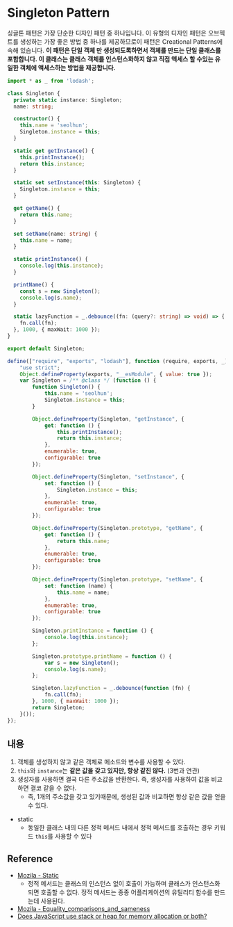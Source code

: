 # Singleton Pattern
싱글톤 패턴은 가장 단순한 디자인 패턴 중 하나입니다. 이 유형의 디자인 패턴은 오브젝트를 생성하는 가장 좋은 방법 중 하나를 제공하므로이 패턴은 Creational Patterns에 속해 있습니다. 
**이 패턴은 단일 객체 만 생성되도록하면서 객체를 만드는 단일 클래스를 포함합니다. 이 클래스는 클래스 객체를 인스턴스화하지 않고 직접 액세스 할 수있는 유일한 객체에 액세스하는 방법을 제공합니다.**

```typescript
import * as _ from 'lodash';

class Singleton {
  private static instance: Singleton;
  name: string;

  constructor() {
    this.name = 'seolhun';
    Singleton.instance = this;
  }

  static get getInstance() {
    this.printInstance();
    return this.instance;
  }

  static set setInstance(this: Singleton) {
    Singleton.instance = this;
  }

  get getName() {
    return this.name;
  }

  set setName(name: string) {
    this.name = name;
  }

  static printInstance() {
    console.log(this.instance);
  }

  printName() {
    const s = new Singleton();
    console.log(s.name);
  }

  static lazyFunction = _.debounce((fn: (query?: string) => void) => {
    fn.call(fn);
  }, 1000, { maxWait: 1000 });
}

export default Singleton;
```

```javascript
define(["require", "exports", "lodash"], function (require, exports, _) {
    "use strict";
    Object.defineProperty(exports, "__esModule", { value: true });
    var Singleton = /** @class */ (function () {
        function Singleton() {
            this.name = 'seolhun';
            Singleton.instance = this;
        }

        Object.defineProperty(Singleton, "getInstance", {
            get: function () {
                this.printInstance();
                return this.instance;
            },
            enumerable: true,
            configurable: true
        });

        Object.defineProperty(Singleton, "setInstance", {
            set: function () {
                Singleton.instance = this;
            },
            enumerable: true,
            configurable: true
        });

        Object.defineProperty(Singleton.prototype, "getName", {
            get: function () {
                return this.name;
            },
            enumerable: true,
            configurable: true
        });

        Object.defineProperty(Singleton.prototype, "setName", {
            set: function (name) {
                this.name = name;
            },
            enumerable: true,
            configurable: true
        });

        Singleton.printInstance = function () {
            console.log(this.instance);
        };

        Singleton.prototype.printName = function () {
            var s = new Singleton();
            console.log(s.name);
        };

        Singleton.lazyFunction = _.debounce(function (fn) {
            fn.call(fn);
        }, 1000, { maxWait: 1000 });
        return Singleton;
    }());
});
```

## 내용
1. 객체를 생성하지 않고 같은 객체로 메소드와 변수를 사용할 수 있다.
2. `this`와 `instance`는 **같은 값을 갖고 있지만, 항상 같진 않다.** (3번과 연관)
3. 생성자를 사용하면 결국 다른 주소값을 반환한다. 즉, 생성자를 사용하여 값을 비교하면 결코 같을 수 없다.
	- 즉, 1개의 주소값을 갖고 있기때문에, 생성된 값과 비교하면 항상 같은 값을 얻을 수 있다.

- static
	- 동일한 클래스 내의 다른 정적 메서드 내에서 정적 메서드를 호출하는 경우 키워드 `this`를 사용할 수 있다

## Reference
- [Mozila - Static](https://developer.mozilla.org/ko/docs/Web/JavaScript/Reference/Classes/static)
	- 정적 메서드는 클래스의 인스턴스 없이 호출이 가능하며 클래스가 인스턴스화되면 호출할 수 없다. 정적 메서드는 종종 어플리케이션의 유틸리티 함수를 만드는데 사용된다.
- [Mozila - Equality_comparisons_and_sameness](https://developer.mozilla.org/ko/docs/Web/JavaScript/Equality_comparisons_and_sameness)
- [Does JavaScript use stack or heap for memory allocation or both?](https://hashnode.com/post/does-javascript-use-stack-or-heap-for-memory-allocation-or-both-cj5jl90xl01nh1twuv8ug0bjk)